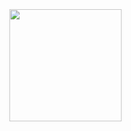 <div id="header" aling="center">
<img src="https://media.giphy.com/media/TFPdmm3rdzeZ0kP3zG/giphy.gif" width="200" />
</div>

